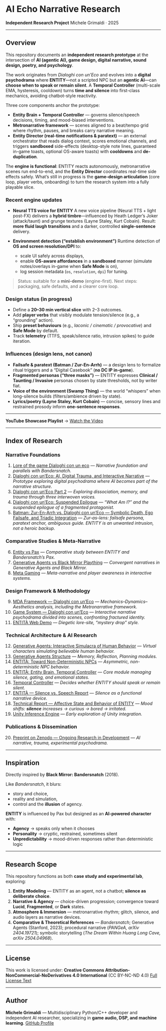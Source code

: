 # AI Echo Narrative Research

**Independent Research Project**
Michele Grimaldi · 2025

---

## Overview

This repository documents an **independent research prototype** at the intersection of **AI (agentic AI), game design, digital narrative, sound design, poetry, and psychology**.

The work originates from *Dialoghi con un’Eco* and evolves into a **digital psychodrama** where **ENTITY**—not a scripted NPC but an **agentic AI**—can **choose when to speak or remain silent**. A **Temporal Controller** (multi-scale EMA, hysteresis, cooldown) turns **time and silence** into first-class mechanics, avoiding chatbot-style reactivity.

Three core components anchor the prototype:

* **Entity Brain + Temporal Controller** — governs silence/speech decisions, timing, and mood-biased interventions.
* **Metronarrative framework** — scenes aligned to a beat/tempo grid where rhythm, pauses, and breaks carry narrative meaning.
* **Entity Director (real-time notifications & paratext)** — an external orchestrator that reads dialog context, scores emotional channels, and triggers **sandboxed** side-effects (desktop-style note lines, guaranteed in-game toasts, optional OS-aware toasts) with **cooldowns** and **de-duplication**.

The **engine is functional**: ENTITY reacts autonomously, metronarrative scenes run end-to-end, and the **Entity Director** coordinates real-time side effects safely. What’s still in progress is the **game-design articulation** (core loop, player verbs, onboarding) to turn the research system into a fully playable slice.

### Recent engine updates

* **Neural TTS voice for ENTITY**
  A new voice pipeline (Neural TTS + light post-FX) delivers a **hybrid timbre**—influenced by Heath Ledger’s Joker (attack/taunt) and grunge textures (Layne Staley, Kurt Cobain). Result: **more fluid laugh transitions** and a darker, controlled **single-sentence** delivery.

* **Environment detection (“establish environment”)**
  Runtime detection of **OS and screen resolution/DPI** to:

  * scale UI safely across displays,
  * enable **OS-aware affordances** in a **sandboxed** manner (simulate notes/overlays in-game when **Safe Mode** is on),
  * log session metadata (`os`, `resolution`, `dpi`) for tuning.

> Status: suitable for a **mini-demo** (engine-first). Next steps: packaging, safe defaults, and a clearer core loop.

### Design status (in progress)

* Define a **20–30 min vertical slice** with 2–3 outcomes.
* Add **player verbs** that visibly modulate tension/silence (e.g., a “grounding” action).
* Ship **preset behaviours** (e.g., *laconic / cinematic / provocative*) and **Safe Mode** by default.
* Track **telemetry** (TTFS, speak/silence ratio, intrusion spikes) to guide iteration.

### Influences (design lens, not canon)

* **Failsafe & paratext (Batman / Zur-En-Arrh)** — a design lens to formalize ritual triggers and a “Digital Casebook” (**no DC IP in-game**).
* **Fragmented personas (“three masks”)** — ENTITY expresses **Clinical / Taunting / Invasive** personas chosen by state thresholds, not by writer fiat.
* **Voice of the environment (Swamp Thing)** — the world “whispers” when long-silence builds (filters/ambience driven by state).
* **Lyrics/poetry (Layne Staley, Kurt Cobain)** — concise, sensory lines and restrained prosody inform **one-sentence responses**.

---

**YouTube Showcase Playlist** → [Watch the Video](https://www.youtube.com/watch?v=0Y-_Rt0oZkU&list=PLgKASgLUSpNYKyusWO6iHcxTe-odeIho1)

---

## Index of Research

### Narrative Foundations

1. [Lore of the game Dialoghi con un eco](https://github.com/Mike014/AI-Echo-Narrative-Research/blob/main/narrative-parallels-bandersnatch-dialoghi.md) — *Narrative foundation and parallels with Bandersnatch.*
2. [Dialoghi con un’Eco: AI, Digital Trauma, and Interactive Narrative](https://medium.com/@mikgrimaldi7/dialoghi-con-uneco-ai-digital-trauma-and-interactive-narrative-4e818c451d8e) — *Prototype exploring digital psychodrama where AI becomes part of the narrative structure.*
3. [Dialoghi con un’Eco Part 2](https://medium.com/@mikgrimaldi7/dialogues-with-an-echo-digital-trauma-and-interactive-narrative-3aedb850eea4) — *Exploring dissociation, memory, and trauma through three interwoven voices.*
4. [Dialoghi con un’Eco: Suspended Epilogue](https://medium.com/@mikgrimaldi7/dialoghi-con-uneco-560299e444be) — *“What Am I?” and the suspended epilogue of a fragmented protagonist.*
5. [Batman: Zur-En-Arrh vs. Dialoghi con un’Eco — Symbolic Death, Ego Failsafe, and Triadic Integration](https://medium.com/@mikgrimaldi7/batman-zur-en-arrh-vs-dialoghi-con-uneco-symbolic-death-ego-failsafe-and-triadic-integration-6cc5f8fe68c5) — *Zur-as-lens: failsafe persona, paratext anchor, ambiguous guide. ENTITY is an unwanted intrusion, not a heroic backup.*

### Comparative Studies & Meta-Narrative

6. [Entity vs Pax](https://github.com/Mike014/AI-Echo-Narrative-Research/blob/main/The-Entity-vs-Pax.md) — *Comparative study between ENTITY and Bandersnatch’s Pax.*
7. [Generative Agents vs Black Mirror Plaything](https://github.com/Mike014/AI-Echo-Narrative-Research/blob/main/Generative_Agents_vs_Black_Mirror_Plaything_Analysis.md) — *Convergent narratives in Generative Agents and Black Mirror.*
8. [Meta Gaming](https://github.com/Mike014/AI-Echo-Narrative-Research/blob/main/Meta-Gaming.md) — *Meta-narrative and player awareness in interactive systems.*

### Design Framework & Methodology

9. [MDA Framework — Dialoghi con un’Eco](https://github.com/Mike014/AI-Echo-Narrative-Research/blob/main/MDA.ipynb) — *Mechanics–Dynamics–Aesthetics analysis, including the Metronarrative framework.*
10. [Game System — Dialoghi con un’Eco](https://github.com/Mike014/AI-Echo-Narrative-Research/blob/main/Game-System.ipynb) — *Interactive narrative psychodrama divided into scenes, confronting fractured identity.*
11. [ENTITÀ Web Demo](https://github.com/Mike014/AI-Echo-Narrative-Research/blob/main/Entit%C3%A0_Web_Demo_Attempt1.ipynb) — *Diegetic lore-site, “mystery drop” style.*

### Technical Architecture & AI Research

12. [Generative Agents: Interactive Simulacra of Human Behavior](https://github.com/Mike014/AI-Echo-Narrative-Research/blob/main/Research/Generative-Agents-Interactive-Simulacra-of-Human-Behavior.ipynb) — *Virtual characters simulating believable human behavior.*
13. [Generative Agents Structure](https://github.com/Mike014/AI-Echo-Narrative-Research/blob/main/Generative-Agents.ipynb) — *Memory, Reflection, Planning modules.*
14. [ENTITÀ: Toward Non-Deterministic NPCs](https://github.com/Mike014/AI-Echo-Narrative-Research/blob/main/ENTIT%C3%80-Non-Deterministic-NPCs.ipynb) — *Asymmetric, non-deterministic NPC behavior.*
15. [ENTITÀ: Entity Brain, Temporal Controller](https://github.com/Mike014/AI-Echo-Narrative-Research/blob/main/entita-brain-temporal-controller.md) — *Core module managing silence, gating, and emotional states.*
16. [Temporal Controller](https://github.com/Mike014/AI-Echo-Narrative-Research/blob/main/TemporalController.md) — *Decides whether ENTITY should speak or remain silent.*
17. [ENTITÀ — Silence vs. Speech Report](https://github.com/Mike014/AI-Echo-Narrative-Research/blob/main/ENTITY-Gate-Metrics-Report.md) — *Silence as a functional narrative device.*
18. [Technical Report — Affective State and Behavior of ENTITY](https://github.com/Mike014/AI-Echo-Narrative-Research/blob/main/Report%E2%80%94Affective-state-and-behavior-of-ENTITY.ipynb) — *Mood shifts: **silence** increases → curious → bored → irritated.*
19. [Unity Inference Engine](https://github.com/Mike014/AI-Echo-Narrative-Research/blob/main/Unity-Inference-AI-Engine/Unity-Inference-Engine.ipynb) — *Early exploration of Unity integration.*

### Publications & Dissemination

20. [Preprint on Zenodo — Ongoing Research in Development](https://zenodo.org/records/17198849) — *AI narrative, trauma, experimental psychodrama.*

---

## Inspiration

Directly inspired by **Black Mirror: Bandersnatch** (2018).

Like *Bandersnatch*, it blurs:

* story and choice,
* reality and simulation,
* control and the **illusion** of agency.

**ENTITY** is influenced by Pax but designed as an **AI-powered character** with:

* **Agency** → speaks only when it chooses
* **Personality** → cryptic, restrained, sometimes silent
* **Unpredictability** → mood-driven responses rather than deterministic logic

---

## Research Scope

This repository functions as both **case study and experimental lab**, exploring:

1. **Entity Modeling** — ENTITY as an agent, not a chatbot; **silence as deliberate choice**.
2. **Narrative & Agency** — choice-driven progression; convergence toward **Lucid**, **Fragmented**, or **Dark** states.
3. **Atmosphere & Immersion** — metronarrative rhythm; glitch, silence, and audio layers as narrative devices.
4. **Comparative & Theoretical References** — *Bandersnatch*; Generative Agents (Stanford, 2023); procedural narrative (*PANGeA, arXiv 2404.19721*); symbolic storytelling (*The Dream Within Huang Long Cave, arXiv 2504.04968*).

---

## License

This work is licensed under:
**Creative Commons Attribution-NonCommercial-NoDerivatives 4.0 International** (CC BY-NC-ND 4.0)
[Full License Text](https://creativecommons.org/licenses/by-nc-nd/4.0/)

---

## Author

**Michele Grimaldi** — Multidisciplinary Python/C++ developer and independent AI researcher, specializing in **game audio, DSP, and machine learning**.
[GitHub Profile](https://github.com/Mike014)



